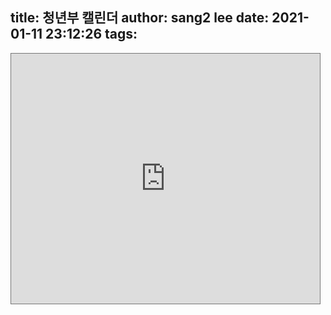 title: 청년부 캘린더
author: sang2 lee
date: 2021-01-11 23:12:26
tags:
---
<div style="heigth:500px">
<iframe src="https://calendar.google.com/calendar/embed?height=400&amp;wkst=1&amp;bgcolor=%23ffffff&amp;ctz=Asia%2FSeoul&amp;src=aGFud29vbC55b3VuZ0BnbWFpbC5jb20&amp;src=YWRkcmVzc2Jvb2sjY29udGFjdHNAZ3JvdXAudi5jYWxlbmRhci5nb29nbGUuY29t&amp;src=a28uc291dGhfa29yZWEjaG9saWRheUBncm91cC52LmNhbGVuZGFyLmdvb2dsZS5jb20&amp;color=%23039BE5&amp;color=%234285F4&amp;color=%230B8043&amp;showTitle=0&amp;showNav=0&amp;showTabs=1&amp;showCalendars=0&amp;showTz=0&amp;showPrint=0" style="border:solid 1px #777" width="98%" height="400" frameborder="0" scrolling="no"></iframe>
</div>